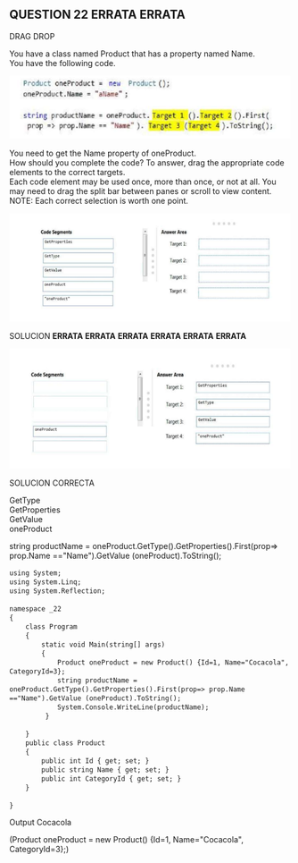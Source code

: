 ## QUESTION 22   __ERRATA__ __ERRATA__ 
DRAG DROP  

You have a class named Product that has a property named Name.  
You have the following code.  

![c1.PNG](C1.PNG)

You need to get the Name property of oneProduct.  
How should you complete the code? To answer, drag the appropriate code elements to the correct targets.  
Each code element may be used once, more than once, or not at all. You may need to drag the split bar
between panes or scroll to view content.  
NOTE: Each correct selection is worth one point.  


![c2.PNG](C2.PNG)


SOLUCION  __ERRATA__ __ERRATA__ __ERRATA__ __ERRATA__ __ERRATA__ __ERRATA__ 

![c2.PNG](C3.PNG)


SOLUCION CORRECTA

GetType   
GetProperties  
GetValue  
oneProduct  

string productName = oneProduct.GetType().GetProperties().First(prop=> prop.Name =="Name").GetValue (oneProduct).ToString();


````
using System;
using System.Linq;
using System.Reflection;

namespace _22
{
    class Program
    {
        static void Main(string[] args)
        {
            Product oneProduct = new Product() {Id=1, Name="Cocacola", CategoryId=3};
            string productName = oneProduct.GetType().GetProperties().First(prop=> prop.Name =="Name").GetValue (oneProduct).ToString();
            System.Console.WriteLine(productName);
         }

    }
    public class Product
    {
        public int Id { get; set; }
        public string Name { get; set; }
        public int CategoryId { get; set; }
    }
      
}

`````

Output Cocacola

(Product oneProduct = new Product() {Id=1, Name="Cocacola", CategoryId=3};)
